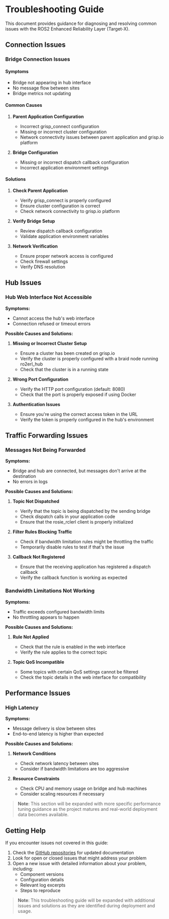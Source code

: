 # Troubleshooting Guide

This document provides guidance for diagnosing and resolving common issues with the ROS2 Enhanced Reliability Layer (Target-X).

## Connection Issues

### Bridge Connection Issues

#### Symptoms
- Bridge not appearing in hub interface
- No message flow between sites
- Bridge metrics not updating

#### Common Causes
1. **Parent Application Configuration**
   - Incorrect grisp_connect configuration
   - Missing or incorrect cluster configuration
   - Network connectivity issues between parent application and grisp.io platform

2. **Bridge Configuration**
   - Missing or incorrect dispatch callback configuration
   - Incorrect application environment settings

#### Solutions
1. **Check Parent Application**
   - Verify grisp_connect is properly configured
   - Ensure cluster configuration is correct
   - Check network connectivity to grisp.io platform

2. **Verify Bridge Setup**
   - Review dispatch callback configuration
   - Validate application environment variables

3. **Network Verification**
   - Ensure proper network access is configured
   - Check firewall settings
   - Verify DNS resolution

## Hub Issues

### Hub Web Interface Not Accessible

**Symptoms:**
- Cannot access the hub's web interface
- Connection refused or timeout errors

**Possible Causes and Solutions:**

1. **Missing or Incorrect Cluster Setup**
   - Ensure a cluster has been created on grisp.io
   - Verify the cluster is properly configured with a braid node running ro2erl_hub
   - Check that the cluster is in a running state

2. **Wrong Port Configuration**
   - Verify the HTTP port configuration (default: 8080)
   - Check that the port is properly exposed if using Docker

3. **Authentication Issues**
   - Ensure you're using the correct access token in the URL
   - Verify the token is properly configured in the hub's environment

## Traffic Forwarding Issues

### Messages Not Being Forwarded

**Symptoms:**
- Bridge and hub are connected, but messages don't arrive at the destination
- No errors in logs

**Possible Causes and Solutions:**

1. **Topic Not Dispatched**
   - Verify that the topic is being dispatched by the sending bridge
   - Check dispatch calls in your application code
   - Ensure that the rosie_rclerl client is properly initialized

2. **Filter Rules Blocking Traffic**
   - Check if bandwidth limitation rules might be throttling the traffic
   - Temporarily disable rules to test if that's the issue

3. **Callback Not Registered**
   - Ensure that the receiving application has registered a dispatch callback
   - Verify the callback function is working as expected

### Bandwidth Limitations Not Working

**Symptoms:**
- Traffic exceeds configured bandwidth limits
- No throttling appears to happen

**Possible Causes and Solutions:**

1. **Rule Not Applied**
   - Check that the rule is enabled in the web interface
   - Verify the rule applies to the correct topic

2. **Topic QoS Incompatible**
   - Some topics with certain QoS settings cannot be filtered
   - Check the topic details in the web interface for compatibility

## Performance Issues

### High Latency

**Symptoms:**
- Message delivery is slow between sites
- End-to-end latency is higher than expected

**Possible Causes and Solutions:**

1. **Network Conditions**
   - Check network latency between sites
   - Consider if bandwidth limitations are too aggressive

2. **Resource Constraints**
   - Check CPU and memory usage on bridge and hub machines
   - Consider scaling resources if necessary

> **Note**: This section will be expanded with more specific performance tuning guidance as the project matures and real-world deployment data becomes available.

## Getting Help

If you encounter issues not covered in this guide:

1. Check the [GitHub repositories](https://github.com/stritzinger/ro2erl_doc) for updated documentation
2. Look for open or closed issues that might address your problem
3. Open a new issue with detailed information about your problem, including:
   - Component versions
   - Configuration details
   - Relevant log excerpts
   - Steps to reproduce

> **Note**: This troubleshooting guide will be expanded with additional issues and solutions as they are identified during deployment and usage. 